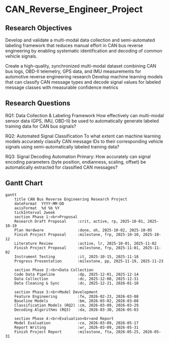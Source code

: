 # CAN_Reverse_Engineer_Project

## Research Objectives
Develop and validate a multi-modal data collection and semi-automated labeling framework that reduces manual effort in CAN bus reverse engineering by enabling systematic identification and decoding of common vehicle signals.

Create a high-quality, synchronized multi-modal dataset combining CAN bus logs, OBD-II telemetry, GPS data, and IMU measurements for automotive reverse engineering research
Develop machine learning models that can classify CAN message types and decode signal values for labeled message classes with measurable confidence metrics

## Research Questions
RQ1: Data Collection & Labeling Framework
How effectively can multi-modal sensor data (GPS, IMU, OBD-II) be used to automatically generate labeled training data for CAN bus signals?

RQ2: Automated Signal Classification
To what extent can machine learning models accurately classify CAN message IDs to their corresponding vehicle signals using semi-automatically labeled training data?

RQ3: Signal Decoding Automation
Primary: How accurately can signal encoding parameters (byte position, endianness, scaling, offset) be automatically extracted for classified CAN messages?

## Gantt Chart
```mermaid
gantt
    title CAN Bus Reverse Engineering Research Project
    dateFormat  YYYY-MM-DD
    axisFormat  %d %b %Y
    tickInterval 2week
    section Phase 1:<br>Proposal
    Research Draft Proposal     :crit, active, rp, 2025-10-01, 2025-10-10
    Plan Hardware               :done, oh, 2025-10-02, 2025-10-05
    Finish Project Proposal     :milestone, frp, 2025-10-10, 2025-10-12
    Literature Review           :active, lr, 2025-10-01, 2025-11-02
    Finish Project Proposal     :milestone, frp, 2025-11-01, 2025-11-02
    Instrument Testing          :it, 2025-10-15, 2025-11-18
    Progress Presentation       :milestone, pp, 2025-11-19, 2025-11-23

    section Phase 2:<br>Data Collection
    Code Data Pipeline          :dp, 2025-12-01, 2025-12-14
    Data Collection             :dc, 2025-12-08, 2025-12-31
    Data Cleaning & Sync        :dc, 2025-12-21, 2026-01-10

    section Phase 3:<br>Model Development
    Feature Engineering         :fe, 2026-02-23, 2026-03-08
    Baseline Models             :bm, 2026-03-02, 2026-03-08
    Classification Models (RQ2) :cm, 2026-03-09, 2026-03-29
    Decoding Algorithms (RQ3)   :da, 2026-03-30, 2026-05-03

    section Phase 4:<br>Evaluation<br>and Report
    Model Evaluation            :ce, 2026-03-09, 2026-05-17
    Report Writing              :wr, 2026-03-09, 2026-05-31
    Finish Project Report       :milestone, fta, 2026-05-25, 2026-05-31
```
